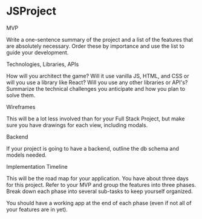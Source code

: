 # JSProject

MVP

Write a one-sentence summary of the project and a list of the features that are absolutely necessary. Order these by importance and use the list to guide your development.

Technologies, Libraries, APIs

How will you architect the game? Will it use vanilla JS, HTML, and CSS or will you use a library like React? Will you use any other libraries or API's? Summarize the technical challenges you anticipate and how you plan to solve them.

Wireframes

This will be a lot less involved than for your Full Stack Project, but make sure you have drawings for each view, including modals.

Backend

If your project is going to have a backend, outline the db schema and models needed.

Implementation Timeline

This will be the road map for your application. You have about three days for this project. Refer to your MVP and group the features into three phases. Break down each phase into several sub-tasks to keep yourself organized.

You should have a working app at the end of each phase (even if not all of your features are in yet).
